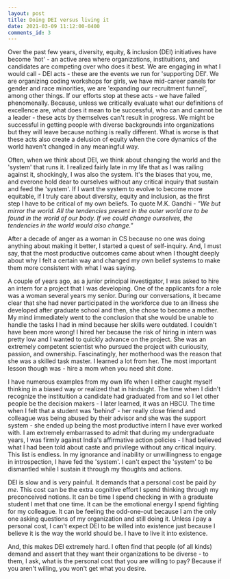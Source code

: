 ```yaml
---
layout: post
title: Doing DEI versus living it
date: 2021-03-09 11:12:00-0400
comments_id: 3
---
```


Over the past few years, diversity, equity, \& inclusion (DEI) initiatives have become 'hot' - an active area where organizations, instituitions, and candidates are competing over who does it best. We are engaging in what I would call - DEI acts - these are the events we run for 'supporting DEI'. We are organizing coding workshops for girls, we have mid-career panels for gender and race minorities, we are 'expanding our recruitment funnel', among other things. If our efforts stop at these acts - we have failed phenomenally. Because, unless we critically evaluate what our definitions of excellence are, what does it mean to be successful, who can and cannot be a leader - these acts by themselves can't result in progress. We might be successful in getting people with diverse backgrounds into organizations but they will leave because nothing is really different. What is worse is that these acts also create a delusion of equity when the core dynamics of the world haven't changed in any meaningful way.

Often, when we think about DEI, we think about changing the world and the 'system' that runs it. I realized fairly late in my life that as I was railing against it, shockingly, I was also the system. It's the biases that you, me, and everone hold dear to ourselves without any critical inquiry that sustain and feed the 'system'. If I want the system to evolve to become more equitable, if I truly care about diversity, equity and inclusion, as the first step I have to be critical of my own beliefs. To quote M.K. Gandhi - _"We but mirror the world. All the tendencies present in the outer world are to be found in the world of our body. If we could change ourselves, the tendencies in the world would also change."_

After a decade of anger as a woman in CS because no one was doing anything about making it better, I started a quest of self-inquiry. And, I must say, that the most productive outcomes came about when I thought deeply about why I felt a certain way and changed my own belief systems to make them more consistent with what I was saying.

A couple of years ago, as a junior principal investigator, I was asked to hire an intern for a project that I was developing. One of the applicants for a role was a woman several years my senior. During our conversations, it became clear that she had never participated in the workforce due to an illness she developed after graduate school and then, she chose to become a mother. My mind immediately went to the conclusion that she would be unable to handle the tasks I had in mind because her skills were outdated. I couldn't have been more wrong! I hired her because the risk of hiring in intern was pretty low and I wanted to quickly advance on the project. She was an extremely competent scientist who pursued the project with curiousity, passion, and ownership. Fascinatingly, her motherhood was the reason that she was a skilled task master. I learned a lot from her. The most important lesson though was - hire a mom when you need shit done.

I have numerous examples from my own life when I either caught myself thinking in a biased way or realized that in hindsight. The time when I didn't recognize the instituition a candidate had graduated from and so I let other people be the decision makers - I later learned, it was an HBCU. The time when I felt that a student was 'behind' - her really close friend and colleague was being abused by their advisor and she was the support system - she ended up being the most productive intern I have ever worked with. I am extremely embarrassed to admit that during my undergraduate years, I was firmly against India's affirmative action policies - I had believed what I had been told about caste and privilege without any critical inquiry. This list is endless. In my ignorance and inability or unwillingness to engage in introspection, I have fed the 'system'. I can't expect the 'system' to be dismantled while I sustain it through my thoughts and actions.


DEI is slow and is very painful. It demands that a personal cost be paid _by me_. This cost can be the extra cognitive effort I spend thinking through my preconceived notions. It can be time I spend checking in with a graduate student I met that one time. It can be the emotional energy I spend fighting for my colleague. It can be feeling the odd-one-out because I am the only one asking questions of my organization and still doing it. Unless _I_ pay a personal cost, I can't expect DEI to be willed into existence just because I believe it is the way the world should be. I have to live it into existence.

And, this makes DEI extremely hard. I often find that people (of all kinds) demand and assert that they want their organizations to be diverse - to them, I ask, what is the personal cost that you are willing to pay? Because if you aren't willing, you won't get what you desire. 
